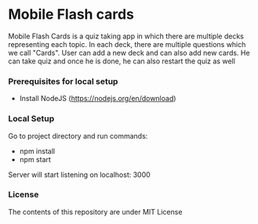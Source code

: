 # Mobile Flash cards


Mobile Flash Cards is a quiz taking app in which there are multiple decks representing each topic. In each deck, there are multiple questions which we call "Cards". User can add a new deck and can also add new cards. He can take quiz and once he is done, he can also restart the quiz as well


### Prerequisites for local setup
- Install NodeJS (https://nodejs.org/en/download)

### Local Setup
Go to project directory and run commands:
- npm install
- npm start

Server will start listening on localhost: 3000

### License

The contents of this repository are under MIT License
